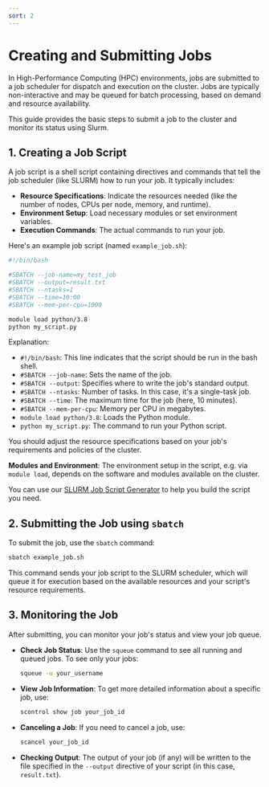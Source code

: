 ```yaml
---
sort: 2
---
```


# Creating and Submitting Jobs

In High-Performance Computing (HPC) environments, jobs are submitted to a job scheduler for dispatch and execution on the cluster. Jobs are typically non-interactive and may be queued for batch processing, based on demand and resource availability.

This guide provides the basic steps to submit a job to the cluster and monitor its status using Slurm.

## 1. Creating a Job Script

A job script is a shell script containing directives and commands that tell the job scheduler (like SLURM) how to run your job. It typically includes:

- **Resource Specifications**: Indicate the resources needed (like the number of nodes, CPUs per node, memory, and runtime).
- **Environment Setup**: Load necessary modules or set environment variables.
- **Execution Commands**: The actual commands to run your job.

Here's an example job script (named `example_job.sh`):

```bash
#!/bin/bash

#SBATCH --job-name=my_test_job
#SBATCH --output=result.txt
#SBATCH --ntasks=1
#SBATCH --time=10:00
#SBATCH --mem-per-cpu=1000

module load python/3.8
python my_script.py
```

Explanation:
- `#!/bin/bash`: This line indicates that the script should be run in the bash shell.
- `#SBATCH --job-name`: Sets the name of the job.
- `#SBATCH --output`: Specifies where to write the job's standard output.
- `#SBATCH --ntasks`: Number of tasks. In this case, it's a single-task job.
- `#SBATCH --time`: The maximum time for the job (here, 10 minutes).
- `#SBATCH --mem-per-cpu`: Memory per CPU in megabytes.
- `module load python/3.8`: Loads the Python module.
- `python my_script.py`: The command to run your Python script.

You should adjust the resource specifications based on your job's requirements and policies of the cluster.

**Modules and Environment**: The environment setup in the script, e.g. via `module load`, depends on the software and modules available on the cluster.

You can use our [SLURM Job Script Generator](https://manitofigh.github.io/SlurmJobGeneration/) to help you build the script you need.

## 2. Submitting the Job using `sbatch`

To submit the job, use the `sbatch` command:

```bash
sbatch example_job.sh
```

This command sends your job script to the SLURM scheduler, which will queue it for execution based on the available resources and your script's resource requirements.

## 3. Monitoring the Job

After submitting, you can monitor your job's status and view your job queue.

- **Check Job Status**: Use the `squeue` command to see all running and queued jobs. To see only your jobs:

  ```bash
  squeue -u your_username
  ```

- **View Job Information**: To get more detailed information about a specific job, use:

  ```bash
  scontrol show job your_job_id
  ```

- **Canceling a Job**: If you need to cancel a job, use:

  ```bash
  scancel your_job_id
  ```

- **Checking Output**: The output of your job (if any) will be written to the file specified in the `--output` directive of your script (in this case, `result.txt`).


